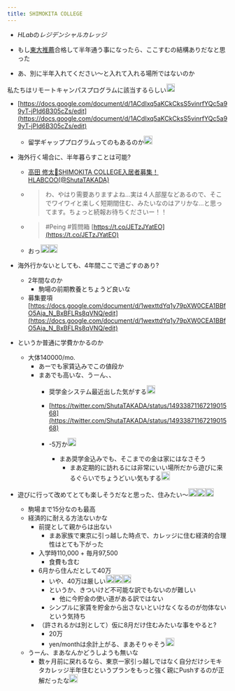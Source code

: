 ```yaml
---
title: SHIMOKITA COLLEGE
---
```


* *HLab*の*レジデンシャルカレッジ*

* もし[東大推薦](%E6%9D%B1%E5%A4%A7%E6%8E%A8%E8%96%A6.md)合格して半年通う事になったら、ここすむの結構ありだなと思った

* あ、別に半年入れてください〜と入れて入れる場所ではないのか

私たちはリモートキャンパスプログラムに該当するらしい<img src='https://scrapbox.io/api/pages/blu3mo-public/feda/icon' alt='feda.icon' height="19.5"/>

* [https://docs.google.com/document/d/1ACdIxq5aKCkCksS5vinrfYQc5a99yT-jPId6B305cZs/edit](https://docs.google.com/document/d/1ACdIxq5aKCkCksS5vinrfYQc5a99yT-jPId6B305cZs/edit)
  
  * 留学ギャッププログラムってのもあるのか<img src='https://scrapbox.io/api/pages/blu3mo-public/blu3mo/icon' alt='blu3mo.icon' height="19.5"/>
* 海外行く場合に、半年暮らすことは可能?
  
  * [高田 修太📕SHIMOKITA COLLEGE入居者募集！ HLABCOO(@ShutaTAKADA)](https://twitter.com/ShutaTAKADA/status/1494905388961234945)
  * 
     > 
     > わ、やはり需要ありますよね...実は４人部屋などあるので、そこでワイワイと楽しく短期間住む、みたいなのはアリかな...と思ってます。ちょっと続報お待ちくださいー！！
  
  * 
     > 
     > \#Peing #質問箱 [https://t.co/JETzJYatEO](https://t.co/JETzJYatEO)
  
  * おっ<img src='https://scrapbox.io/api/pages/blu3mo-public/blu3mo/icon' alt='blu3mo.icon' height="19.5"/><img src='https://scrapbox.io/api/pages/blu3mo-public/blu3mo/icon' alt='blu3mo.icon' height="19.5"/>
* 海外行かないとしても、4年間ここで過ごすのあり?
  
  * 2年間なのか
    * 駒場の前期教養とちょうど良いな
  * 募集要項 [https://docs.google.com/document/d/1wexttdYq1y79pXW0CEA1BBfO5Aja_N_BxBFLRs8qVNQ/edit](https://docs.google.com/document/d/1wexttdYq1y79pXW0CEA1BBfO5Aja_N_BxBFLRs8qVNQ/edit)
* というか普通に学費かかるのか
  
  * 大体140000/mo.
    * あーでも家賃込みでこの値段か
    * まあでも高いな、うーん、、
      * 奨学金システム最近出した気がする<img src='https://scrapbox.io/api/pages/blu3mo-public/rickshinmi/icon' alt='rickshinmi.icon' height="19.5"/>
      * [https://twitter.com/ShutaTAKADA/status/1493387116721901568](https://twitter.com/ShutaTAKADA/status/1493387116721901568)
      * -5万か<img src='https://scrapbox.io/api/pages/blu3mo-public/blu3mo/icon' alt='blu3mo.icon' height="19.5"/>

        * まあ奨学金込みでも、そこまでの金は家にはなさそう
          * まあ定期的に訪れるには非常にいい場所だから遊びに来るぐらいでちょうどいい気もする<img src='https://scrapbox.io/api/pages/blu3mo-public/rickshinmi/icon' alt='rickshinmi.icon' height="19.5"/>
* 遊びに行って改めてとても楽しそうだなと思った、住みたい〜<img src='https://scrapbox.io/api/pages/blu3mo-public/blu3mo/icon' alt='blu3mo.icon' height="19.5"/><img src='https://scrapbox.io/api/pages/blu3mo-public/blu3mo/icon' alt='blu3mo.icon' height="19.5"/><img src='https://scrapbox.io/api/pages/blu3mo-public/blu3mo/icon' alt='blu3mo.icon' height="19.5"/>
  
  * 駒場まで15分なのも最高
  * 経済的に耐える方法ないかな
    * 前提として親からは出ない
      * まあ家族で東京に引っ越した時点で、カレッジに住む経済的合理性はとても下がった
    * 入学時110,000 + 毎月97,500
      * 食費も含む
    * 6月から住んだとして40万
      * いや、40万は厳しい<img src='https://scrapbox.io/api/pages/blu3mo-public/blu3mo/icon' alt='blu3mo.icon' height="19.5"/><img src='https://scrapbox.io/api/pages/blu3mo-public/blu3mo/icon' alt='blu3mo.icon' height="19.5"/><img src='https://scrapbox.io/api/pages/blu3mo-public/blu3mo/icon' alt='blu3mo.icon' height="19.5"/>
      * というか、きついけど不可能な訳でもないのが難しい
        * 他に今貯金の使い道がある訳ではない
      * シンプルに家賃を貯金から出さないといけなくなるのが勿体ないという気持ち
    * （許されるかは別として）仮に8月だけ住むみたいな事をやると?
      * 20万
      * yen/monthは余計上がる、まあそりゃそう<img src='https://scrapbox.io/api/pages/blu3mo-public/blu3mo/icon' alt='blu3mo.icon' height="19.5"/>
  * うーん、まあなんかどうしようも無いな
    * 数ヶ月前に戻れるなら、東京一家引っ越しではなく自分だけシモキタカレッジ半年住むというプランをもっと強く親にPushするのが正解だったな<img src='https://scrapbox.io/api/pages/blu3mo-public/blu3mo/icon' alt='blu3mo.icon' height="19.5"/>
